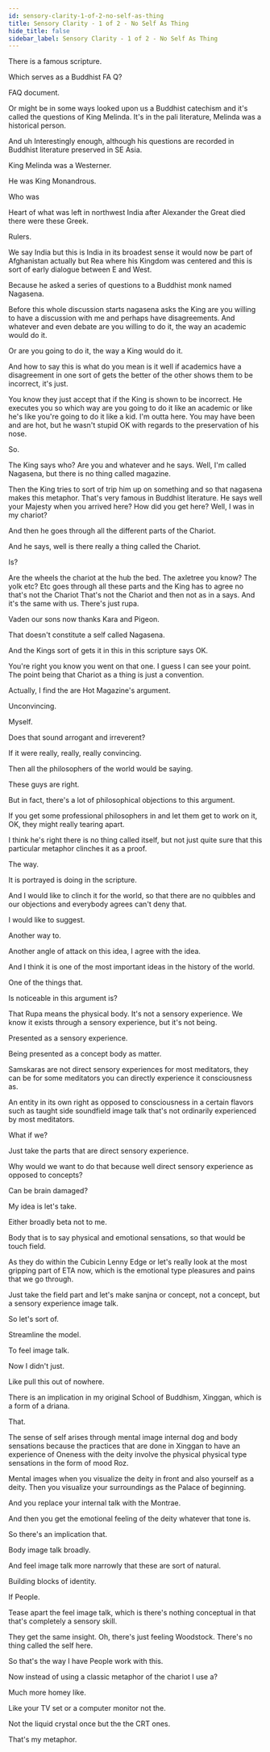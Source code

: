 ```yaml
---
id: sensory-clarity-1-of-2-no-self-as-thing
title: Sensory Clarity - 1 of 2 - No Self As Thing
hide_title: false
sidebar_label: Sensory Clarity - 1 of 2 - No Self As Thing
---
```

There is a famous scripture.

Which serves as a Buddhist FA Q?

FAQ document.

Or might be in some ways looked upon us a Buddhist catechism and it's called the questions of King Melinda. It's in the pali literature, Melinda was a historical person.

And uh Interestingly enough, although his questions are recorded in Buddhist literature preserved in SE Asia.

King Melinda was a Westerner.

He was King Monandrous.

Who was

Heart of what was left in northwest India after Alexander the Great died there were these Greek.

Rulers.

We say India but this is India in its broadest sense it would now be part of Afghanistan actually but Rea where his Kingdom was centered and this is sort of early dialogue between E and West.

Because he asked a series of questions to a Buddhist monk named Nagasena.

Before this whole discussion starts nagasena asks the King are you willing to have a discussion with me and perhaps have disagreements. And whatever and even debate are you willing to do it, the way an academic would do it.

Or are you going to do it, the way a King would do it.

And how to say this is what do you mean is it well if academics have a disagreement in one sort of gets the better of the other shows them to be incorrect, it's just.

You know they just accept that if the King is shown to be incorrect. He executes you so which way are you going to do it like an academic or like he's like you're going to do it like a kid. I'm outta here. You may have been and are hot, but he wasn't stupid OK with regards to the preservation of his nose.

So.



The King says who? Are you and whatever and he says. Well, I'm called Nagasena, but there is no thing called magazine.

Then the King tries to sort of trip him up on something and so that nagasena makes this metaphor. That's very famous in Buddhist literature. He says well your Majesty when you arrived here? How did you get here? Well, I was in my chariot?

And then he goes through all the different parts of the Chariot.

And he says, well is there really a thing called the Chariot.

Is?

Are the wheels the chariot at the hub the bed. The axletree you know? The yolk etc? Etc goes through all these parts and the King has to agree no that's not the Chariot That's not the Chariot and then not as in a says. And it's the same with us. There's just rupa.

Vaden our sons now thanks Kara and Pigeon.

That doesn't constitute a self called Nagasena.

And the Kings sort of gets it in this in this scripture says OK.

You're right you know you went on that one. I guess I can see your point. The point being that Chariot as a thing is just a convention.

Actually, I find the are Hot Magazine's argument.

Unconvincing.

Myself.

Does that sound arrogant and irreverent?

If it were really, really, really convincing.

Then all the philosophers of the world would be saying.

These guys are right.

But in fact, there's a lot of philosophical objections to this argument.

If you get some professional philosophers in and let them get to work on it, OK, they might really tearing apart.

I think he's right there is no thing called itself, but not just quite sure that this particular metaphor clinches it as a proof.

The way.

It is portrayed is doing in the scripture.

And I would like to clinch it for the world, so that there are no quibbles and our objections and everybody agrees can't deny that.

I would like to suggest.

Another way to.

Another angle of attack on this idea, I agree with the idea.

And I think it is one of the most important ideas in the history of the world.

One of the things that.

Is noticeable in this argument is?

That Rupa means the physical body. It's not a sensory experience. We know it exists through a sensory experience, but it's not being.

Presented as a sensory experience.

Being presented as a concept body as matter.

Samskaras are not direct sensory experiences for most meditators, they can be for some meditators you can directly experience it consciousness as.

An entity in its own right as opposed to consciousness in a certain flavors such as taught side soundfield image talk that's not ordinarily experienced by most meditators.

What if we?

Just take the parts that are direct sensory experience.

Why would we want to do that because well direct sensory experience as opposed to concepts?

Can be brain damaged?

My idea is let's take.

Either broadly beta not to me.

Body that is to say physical and emotional sensations, so that would be touch field.

As they do within the Cubicin Lenny Edge or let's really look at the most gripping part of ETA now, which is the emotional type pleasures and pains that we go through.

Just take the field part and let's make sanjna or concept, not a concept, but a sensory experience image talk.

So let's sort of.

Streamline the model.

To feel image talk.

Now I didn't just.

Like pull this out of nowhere.

There is an implication in my original School of Buddhism, Xinggan, which is a form of a driana.

That.

The sense of self arises through mental image internal dog and body sensations because the practices that are done in Xinggan to have an experience of Oneness with the deity involve the physical physical type sensations in the form of mood Roz.

Mental images when you visualize the deity in front and also yourself as a deity. Then you visualize your surroundings as the Palace of beginning.

And you replace your internal talk with the Montrae.

And then you get the emotional feeling of the deity whatever that tone is.

So there's an implication that.

Body image talk broadly.

And feel image talk more narrowly that these are sort of natural.

Building blocks of identity.

If People.

Tease apart the feel image talk, which is there's nothing conceptual in that that's completely a sensory skill.

They get the same insight. Oh, there's just feeling Woodstock. There's no thing called the self here.

So that's the way I have People work with this.

Now instead of using a classic metaphor of the chariot I use a?

Much more homey like.

Like your TV set or a computer monitor not the.

Not the liquid crystal once but the the CRT ones.

That's my metaphor.

